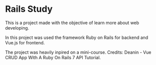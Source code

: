 # Rails Study

This is a project made with the objective of learn more about web developing.

In this project was used the framework Ruby on Rails for backend and Vue.js for frontend.

The project was heavily inpired on a mini-course. Credits: Deanin - Vue CRUD App With A Ruby On Rails 7 API Tutorial.
